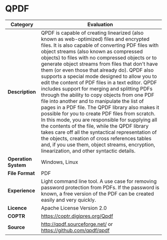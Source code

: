 # QPDF

| Category | Evaluation |
| --- | --- |
| **Description** | QPDF is capable of creating linearized (also known as web-optimized) files and encrypted files. It is also capable of converting PDF files with object streams (also known as compressed objects) to files with no compressed objects or to generate object streams from files that don't have them (or even those that already do). QPDF also supports a special mode designed to allow you to edit the content of PDF files in a text editor. QPDF includes support for merging and splitting PDFs through the ability to copy objects from one PDF file into another and to manipulate the list of pages in a PDF file. The QPDF library also makes it possible for you to create PDF files from scratch. In this mode, you are responsible for supplying all the contents of the file, while the QPDF library takes care off all the syntactical representation of the objects, creation of cross references tables and, if you use them, object streams, encryption, linearization, and other syntactic details. |
| **Operation System** | Windows, Linux |
| **File Format** | PDF |
| **Experience** | Light command line tool. A use case for removing password protection from PDFs. If the password is known, a free version of the PDF can be created easily and very quickly. |
| **Licence** | Apache License Version 2.0 |
| **COPTR** | https://coptr.digipres.org/Qpdf |
| **Source** | http://qpdf.sourceforge.net/ or https://github.com/qpdf/qpdf |
